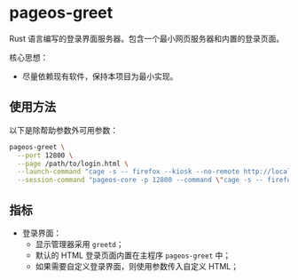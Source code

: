 # pageos-greet

Rust 语言编写的登录界面服务器。包含一个最小网页服务器和内置的登录页面。

核心思想：

- 尽量依赖现有软件，保持本项目为最小实现。

## 使用方法

以下是除帮助参数外可用参数：

```sh
pageos-greet \
  --port 12800 \
  --page /path/to/login.html \
  --launch-command "cage -s -- firefox --kiosk --no-remote http://localhost:12800/login" \
  --session-command "pageos-core -p 12800 --command \"cage -s -- firefox --kiosk --no-remote http://localhost:12800\""
```

## 指标

- 登录界面：
  - 显示管理器采用 `greetd`；
  - 默认的 HTML 登录页面内置在主程序 `pageos-greet` 中；
  - 如果需要自定义登录界面，则使用参数传入自定义 HTML；
